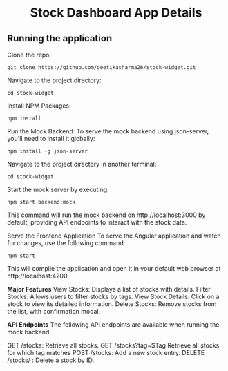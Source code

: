 <h1 align="center">Stock Dashboard App Details</h1>

## Running the application

Clone the repo:

```
git clone https://github.com/geetikasharma26/stock-widget.git
```

Navigate to the project directory:
```
cd stock-widget
```

Install NPM Packages:

```
npm install
```

Run the Mock Backend:
To serve the mock backend using json-server, you'll need to install it globally:

```
npm install -g json-server
```

Navigate to the project directory in another terminal:
```
cd stock-widget
```
Start the mock server by executing:
```
npm start backend:mock
```
This command will run the mock backend on http://localhost:3000 by default, providing API endpoints to interact with the stock data.

Serve the Frontend Application
To serve the Angular application and watch for changes, use the following command:

```
npm start
```

This will compile the application and open it in your default web browser at http://localhost:4200.


**Major Features**
View Stocks: Displays a list of stocks with details.
Filter Stocks: Allows users to filter stocks by tags.
View Stock Details: Click on a stock to view its detailed information.
Delete Stocks: Remove stocks from the list, with confirmation modal.

**API Endpoints**
The following API endpoints are available when running the mock backend:

GET /stocks: Retrieve all stocks.
GET /stocks?tag=$Tag Retrieve all stocks for which tag matches
POST /stocks: Add a new stock entry.
DELETE /stocks/
: Delete a stock by ID.
